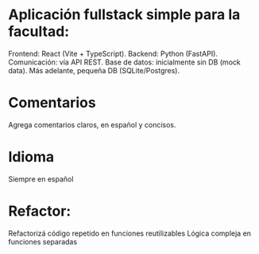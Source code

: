 # Aplicación fullstack simple para la facultad:
Frontend: React (Vite + TypeScript).
Backend: Python (FastAPI).
Comunicación: vía API REST.
Base de datos: inicialmente sin DB (mock data). Más adelante, pequeña DB (SQLite/Postgres).

# Comentarios
Agrega comentarios claros, en español y concisos.

# Idioma
Siempre en español

# Refactor:

Refactorizá código repetido en funciones reutilizables
Lógica compleja en funciones separadas
